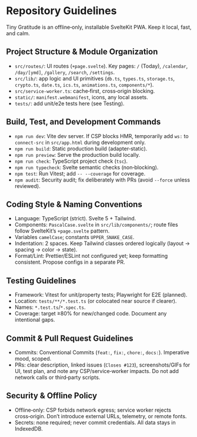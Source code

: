 # Repository Guidelines

Tiny Gratitude is an offline‑only, installable SvelteKit PWA. Keep it local, fast, and calm.

## Project Structure & Module Organization
- `src/routes/`: UI routes (`+page.svelte`). Key pages: `/` (Today), `/calendar`, `/day/[ymd]`, `/gallery`, `/search`, `/settings`.
- `src/lib/`: app logic and UI primitives (`db.ts`, `types.ts`, `storage.ts`, `crypto.ts`, `date.ts`, `ics.ts`, `animations.ts`, `components/*`).
- `src/service-worker.ts`: cache‑first, cross‑origin blocking.
- `static/`: `manifest.webmanifest`, icons, any local assets.
- `tests/`: add unit/e2e tests here (see Testing).

## Build, Test, and Development Commands
- `npm run dev`: Vite dev server. If CSP blocks HMR, temporarily add `ws:` to `connect-src` in `src/app.html` during development only.
- `npm run build`: Static production build (adapter‑static).
- `npm run preview`: Serve the production build locally.
- `npm run check`: TypeScript project check (`tsc`).
- `npm run typecheck`: Svelte semantic checks (non‑blocking).
- `npm test`: Run Vitest; add `-- --coverage` for coverage.
- `npm audit`: Security audit; fix deliberately with PRs (avoid `--force` unless reviewed).

## Coding Style & Naming Conventions
- Language: TypeScript (strict). Svelte 5 + Tailwind.
- Components: `PascalCase.svelte` in `src/lib/components/`; route files follow SvelteKit’s `+page.svelte` pattern.
- Variables `camelCase`; constants `UPPER_SNAKE_CASE`.
- Indentation: 2 spaces. Keep Tailwind classes ordered logically (layout → spacing → color → state).
- Format/Lint: Prettier/ESLint not configured yet; keep formatting consistent. Propose configs in a separate PR.

## Testing Guidelines
- Framework: Vitest for unit/property tests; Playwright for E2E (planned).
- Location: `tests/**/*.test.ts` (or colocated near source if clearer).
- Names: `*.test.ts`/`*.spec.ts`.
- Coverage: target ≥80% for new/changed code. Document any intentional gaps.

## Commit & Pull Request Guidelines
- Commits: Conventional Commits (`feat:`, `fix:`, `chore:`, `docs:`). Imperative mood, scoped.
- PRs: clear description, linked issues (`Closes #123`), screenshots/GIFs for UI, test plan, and note any CSP/service‑worker impacts. Do not add network calls or third‑party scripts.

## Security & Offline Policy
- Offline‑only: CSP forbids network egress; service worker rejects cross‑origin. Don’t introduce external URLs, telemetry, or remote fonts.
- Secrets: none required; never commit credentials. All data stays in IndexedDB.
